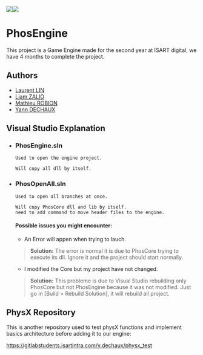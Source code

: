 <a href="https://www.isart.fr/"><img src = "https://cdn.discordapp.com/attachments/1027192447232643152/1082248746710077451/telechargement.png"></a><a href="#"><img src = "https://cdn.discordapp.com/attachments/1027192447232643152/1082248263014559864/Placeholder.png"></a>
# PhosEngine

This project is a Game Engine made for the second year at ISART digital, we have 4 months to complete the project.


## Authors

- <a href = "mailto: l.lin@student.isartdigital.com">Laurent LIN</a>
- <a href = "mailto: l.zallio@student.isartdigital.com">Liam ZALIO</a>
- <a href = "mailto: m.robion@student.isartdigital.com">Mathieu ROBION</a>
- <a href = "mailto: y.dechaux@student.isartdigital.com">Yann DECHAUX</a>
## Visual Studio Explanation

- ### PhosEngine.sln
    ```
    Used to open the engine project.

    Will copy all dll by itself.
    ```

- ### PhosOpenAll.sln

  ```
  Used to open all branches at once.

  Will copy PhosCore dll and lib by itself.
  need to add command to move header files to the engine.
  ```
  #### Possible issues you might encounter:
    - An Error will appen when trying to lauch.
    >**Solution:** The error is normal it is due to PhosCore trying to execute its dll. Ignore it and the project should start normally.
    - I modified the Core but my project have not changed.
    >**Solution:** This probleme is due to Visual Studio rebuilding only PhosCore but not PhosEngine because it was not modified. Just go in [Build > Rebuild Solution], it will rebuild all project.

## PhysX Repository
This is another repository used to test physX functions and implement basics architecture before adding it to our engine:

 https://gitlabstudents.isartintra.com/y.dechaux/physx_test
